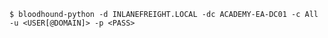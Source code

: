```shell-session
$ bloodhound-python -d INLANEFREIGHT.LOCAL -dc ACADEMY-EA-DC01 -c All -u <USER[@DOMAIN]> -p <PASS>
```
